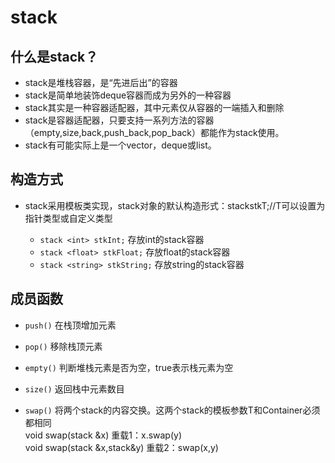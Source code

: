 stack
=========
##  什么是stack？
* stack是堆栈容器，是“先进后出”的容器
* stack是简单地装饰deque容器而成为另外的一种容器
* stack其实是一种容器适配器，其中元素仅从容器的一端插入和删除
* stack是容器适配器，只要支持一系列方法的容器（empty,size,back,push_back,pop_back）都能作为stack使用。
* stack有可能实际上是一个vector，deque或list。

##  构造方式
* stack采用模板类实现，stack对象的默认构造形式：stack<T>stkT;//T可以设置为指针类型或自定义类型
  * `stack <int> stkInt;`  存放int的stack容器
  * `stack <float> stkFloat;` 存放float的stack容器
  * `stack <string> stkString;` 存放string的stack容器
    
##  成员函数
* `push()` 在栈顶增加元素

* `pop()` 移除栈顶元素

* `empty()` 判断堆栈元素是否为空，true表示栈元素为空

* `size()`  返回栈中元素数目

* `swap()` 将两个stack的内容交换。这两个stack的模板参数T和Container必须都相同<br>
    void swap(stack &x) 重载1：x.swap(y)<br>
    void swap(stack &x,stack&y) 重载2：swap(x,y)<br>

